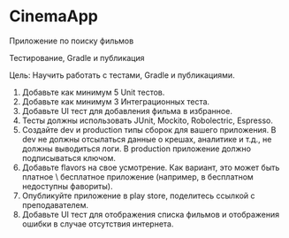 # CinemaApp
Приложение по поиску фильмов

Тестирование, Gradle и публикация

Цель: Научить работать с тестами, Gradle и публикациями.

1. Добавьте как минимум 5 Unit тестов.
2. Добавьте как минимум 3 Интеграционных теста.
3. Добавьте UI тест для добавления фильма в избранное.
4. Тесты должны использовать JUnit, Mockito, Robolectric, Espresso.
5. Создайте dev и production типы сборок для вашего приложения. В dev не должны отсылаться данные о крешах, аналитике и т.д., не должны выводиться логи. В production приложение должно подписываться ключом.
6. Добавьте flavors на свое усмотрение. Как вариант, это может быть платное \ бесплатное приложение (например, в бесплатном недоступны фавориты).
7. Опубликуйте приложение в play store, поделитесь ссылкой с преподавателем.
8. Добавьте UI тест для отображения списка фильмов и отображения ошибки в случае отсутствия интернета.
